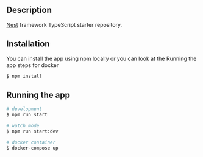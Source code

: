 
## Description

[Nest](https://github.com/nestjs/nest) framework TypeScript starter repository.

## Installation
You can install the app using npm locally or you can look at the Running the app steps for docker
```bash
$ npm install
```

## Running the app

```bash
# development
$ npm run start

# watch mode
$ npm run start:dev

# docker container
$ docker-compose up
```
